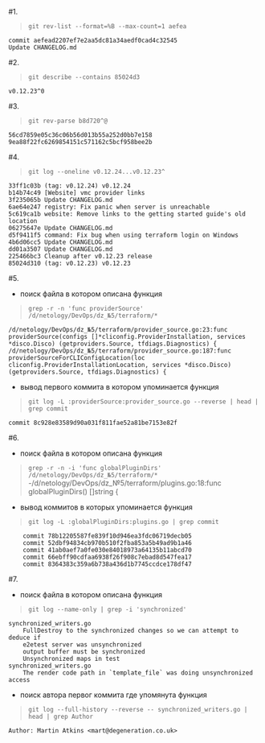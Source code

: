 #1.
> `git rev-list --format=%B --max-count=1 aefea`
```
commit aefead2207ef7e2aa5dc81a34aedf0cad4c32545
Update CHANGELOG.md
```
#2. 
> `git describe --contains 85024d3`
```
v0.12.23^0
```
#3. 
> `git rev-parse b8d720^@`
```
56cd7859e05c36c06b56d013b55a252d0bb7e158
9ea88f22fc6269854151c571162c5bcf958bee2b
```
#4. 
> `git log --oneline v0.12.24...v0.12.23^`
```
33ff1c03b (tag: v0.12.24) v0.12.24
b14b74c49 [Website] vmc provider links
3f235065b Update CHANGELOG.md
6ae64e247 registry: Fix panic when server is unreachable
5c619ca1b website: Remove links to the getting started guide's old location
06275647e Update CHANGELOG.md
d5f9411f5 command: Fix bug when using terraform login on Windows
4b6d06cc5 Update CHANGELOG.md
dd01a3507 Update CHANGELOG.md
225466bc3 Cleanup after v0.12.23 release
85024d310 (tag: v0.12.23) v0.12.23
```
#5. 
- поиск файла в котором описана функция 

>`grep -r -n 'func providerSource' /d/netology/DevOps/dz_№5/terraform/*` 
```    
/d/netology/DevOps/dz_№5/terraform/provider_source.go:23:func providerSource(configs []*cliconfig.ProviderInstallation, services *disco.Disco) (getproviders.Source, tfdiags.Diagnostics) { 
/d/netology/DevOps/dz_№5/terraform/provider_source.go:187:func providerSourceForCLIConfigLocation(loc cliconfig.ProviderInstallationLocation, services *disco.Disco) (getproviders.Source, tfdiags.Diagnostics) {
```
- вывод первого коммита в котором упоминается функция

>`git log -L :providerSource:provider_source.go --reverse | head | grep commit`
```
commit 8c928e83589d90a031f811fae52a81be7153e82f
```
#6. 
- поиск файла в котором описана функция

>`grep -r -n -i 'func globalPluginDirs' /d/netology/DevOps/dz_№5/terraform/*`
    -/d/netology/DevOps/dz_№5/terraform/plugins.go:18:func globalPluginDirs() []string {

- вывод коммитов в которых упоминается функция

>`git log -L :globalPluginDirs:plugins.go | grep commit`
``` 
    commit 78b12205587fe839f10d946ea3fdc06719decb05
    commit 52dbf94834cb970b510f2fba853a5b49ad9b1a46
    commit 41ab0aef7a0fe030e84018973a64135b11abcd70
    commit 66ebff90cdfaa6938f26f908c7ebad8d547fea17
    commit 8364383c359a6b738a436d1b7745ccdce178df47
```
#7. 
- поиск файла в котором описана функция

>`git log --name-only | grep -i 'synchronized'`
```
synchronized_writers.go
    FullDestroy to the synchronized changes so we can attempt to deduce if
    e2etest server was unsynchronized
    output buffer must be synchronized
    Unsynchronized maps in test
synchronized_writers.go
    The render code path in `template_file` was doing unsynchronized access
```
- поиск автора первог коммита где упомянута функция

>`git log --full-history --reverse -- synchronized_writers.go | head | grep Author`
```
Author: Martin Atkins <mart@degeneration.co.uk>
```
